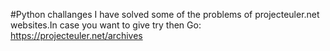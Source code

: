 #Python challanges
I have solved some of the problems of projecteuler.net websites.In case you want to give try then Go: https://projecteuler.net/archives
